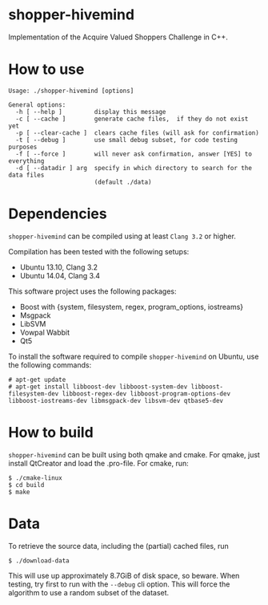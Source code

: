 shopper-hivemind
================

Implementation of the Acquire Valued Shoppers Challenge in C++.

How to use
==========

```
Usage: ./shopper-hivemind [options]

General options:
  -h [ --help ]         display this message
  -c [ --cache ]        generate cache files,  if they do not exist yet
  -p [ --clear-cache ]  clears cache files (will ask for confirmation)
  -t [ --debug ]        use small debug subset, for code testing purposes
  -f [ --force ]        will never ask confirmation, answer [YES] to everything
  -d [ --datadir ] arg  specify in which directory to search for the data files
                        (default ./data)
```

Dependencies
============

`shopper-hivemind` can be compiled using at least `Clang 3.2` or higher.

Compilation has been tested with the following setups:
* Ubuntu 13.10, Clang 3.2
* Ubuntu 14.04, Clang 3.4

This software project uses the following packages:
* Boost with {system, filesystem, regex, program_options, iostreams}
* Msgpack
* LibSVM
* Vowpal Wabbit
* Qt5

To install the software required to compile `shopper-hivemind` on Ubuntu, use the following commands:

```
# apt-get update
# apt-get install libboost-dev libboost-system-dev libboost-filesystem-dev libboost-regex-dev libboost-program-options-dev libboost-iostreams-dev libmsgpack-dev libsvm-dev qtbase5-dev
```

How to build
============

`shopper-hivemind` can be built using both qmake and cmake. For qmake, just install QtCreator and load the .pro-file. For cmake, run:

```
$ ./cmake-linux
$ cd build
$ make
```

Data
====

To retrieve the source data, including the (partial) cached files, run

```
$ ./download-data
```

This will use up approximately 8.7GiB of disk space, so beware. When testing, try first to run with the `--debug` cli option. This will force the algorithm to use a random subset of the dataset.
